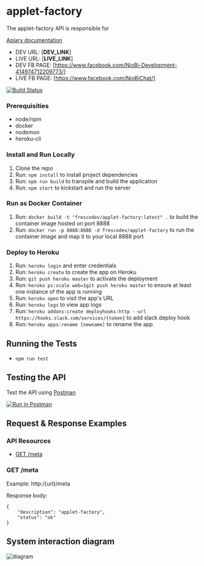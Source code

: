 # applet-factory

The applet-factory API is responsible for

[Apiary documentation](__APIARY_LINK__)

* DEV URL: [__DEV_LINK__]
* LIVE URL: [__LIVE_LINK__]
* DEV FB PAGE: [https://www.facebook.com/NioBi-Development-414974712209773/]
* LIVE FB PAGE: [https://www.facebook.com/NioBiChat/]


[![Build Status](__BUILD_LINK__)](__BUILD_LINK__)


### Prerequisities

* node/npm
* docker
* nodemon
* heroku-cli

### Install and Run Locally

1. Clone the repo
2. Run: ```npm install``` to install project dependencies
3. Run: ```npm run build``` to transpile and build the application
4. Run: ```npm start``` to kickstart and run the server

### Run as Docker Container

1. Run: ```docker build -t "frescodev/applet-factory:latest" .``` to build the container image hosted on port 8888
2. Run: ```docker run -p 8888:8888 -d frescodev/applet-factory``` to run the container image and map it to your local 8888 port

### Deploy to Heroku

1. Run: ```heroku login``` and enter credentials
2. Run: ```heroku create``` to create the app on Heroku
3. Run: ```git push heroku master``` to activate the deployment
4. Run: ```heroku ps:scale web=1git push heroku master``` to ensure at least one instance of the app is running
5. Run: ```heroku open``` to visit the app's URL
6. Run: ```heroku logs``` to view app logs
7. Run: ```heroku addons:create deployhooks:http --url https://hooks.slack.com/services/{token}``` to add slack deploy hook
8. Run: ```heroku apps:rename [newname]``` to rename the app

## Running the Tests

- ```npm run test```

## Testing the API

Test the API using [Postman](https://www.getpostman.com/collections/{id})

[![Run in Postman](https://run.pstmn.io/button.svg)](https://app.getpostman.com/run-collection/{id})

## Request & Response Examples

### API Resources

  - [GET /meta](#get-meta)

### GET /meta

Example: http:/{url}/meta

Response body:

    {
        "description": "applet-factory",
        "status": "ok"
    }

## System interaction diagram

![diagram](__DIAGRAM__)